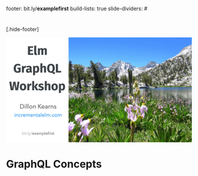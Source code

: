 footer: bit.ly/**examplefirst**
build-lists: true
slide-dividers: #

#

[.hide-footer]

![fit](img/opening.jpg)

# GraphQL Concepts
